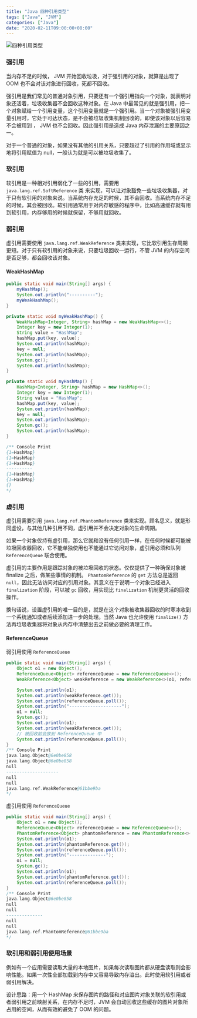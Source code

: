 ```yaml
---
title: "Java 四种引用类型"
tags: ["Java", "JVM"]
categories: ["Java"]
date: "2020-02-11T09:00:00+08:00"
---
```


![四种引用类型](https://i.loli.net/2019/06/16/5d063bd4cf73280638.png)

### 强引用

当内存不足的时候， JVM 开始回收垃圾，对于强引用的对象，就算是出现了 OOM 也不会对该对象进行回收，死都不回收。

强引用是我们常见的普通对象引用，只要还有一个强引用指向一个对象，就表明对象还活着，垃圾收集器不会回收这种对象。在 Java 中最常见的就是强引用，把一个对象赋给一个引用变量，这个引用变量就是一个强引用。当一个对象被强引用变量引用时，它处于可达状态，是不会被垃圾收集机制回收的，即使该对象以后容易不会被用到 ， JVM 也不会回收。因此强引用是造成 Java 内存泄漏的主要原因之一。

对于一个普通的对象，如果没有其他的引用关系，只要超过了引用的作用域或显示地将引用赋值为 null，一般认为就是可以被垃圾收集了。

### 软引用

软引用是一种相对引用弱化了一些的引用，需要用 `java.lang.ref.SoftReference` 类 来实现，可以让对象豁免一些垃圾收集器，对于只有软引用的对象来说。当系统内存充足的时候，其不会回收。当系统内存不足的时候，其会被回收。软引用通常用于对内存敏感的程序中，比如高速缓存就有用到软引用，内存够用的时候就保留，不够用就回收。

### 弱引用

虚引用需要使用 `java.lang.ref.WeakReference` 类来实现，它比软引用生存周期更短。对于只有软引用的对象来说，只要垃圾回收一运行，不管 JVM 的内存空间是否足够，都会回收该对象。

#### WeakHashMap

```java
public static void main(String[] args) {
    myHashMap();
    System.out.println("----------");
    myWeakHashMap();
}

private static void myWeakHashMap() {
    WeakHashMap<Integer, String> hashMap = new WeakHashMap<>();
    Integer key = new Integer(1);
    String value = "HashMap";
    hashMap.put(key, value);
    System.out.println(hashMap);
    key = null;
    System.out.println(hashMap);
    System.gc();
    System.out.println(hashMap);
}

private static void myHashMap() {
    HashMap<Integer, String> hashMap = new HashMap<>();
    Integer key = new Integer(1);
    String value = "HashMap";
    hashMap.put(key, value);
    System.out.println(hashMap);
    key = null;
    System.out.println(hashMap);
    System.gc();
    System.out.println(hashMap);
}

/** Console Print
{1=HashMap}
{1=HashMap}
{1=HashMap}
----------
{1=HashMap}
{1=HashMap}
{}
*/
```

### 虚引用

虚引用需要引用 `java.lang.ref.PhantomReference` 类来实现。顾名思义，就是形同虚设，与其他几种引用不同，虚引用并不会决定对象的生命周期。

如果一个对象仅持有虚引用，那么它就和没有任何引用一样，在任何时候都可能被垃圾回收器回收，它不能单独使用也不能通过它访问对象，虚引用必须和队列 `ReferenceQueue` 联合使用。

虚引用的主要作用是跟踪对象的被垃圾回收的状态。仅仅提供了一种确保对象被 finalize 之后，做某些事情的机制。 `PhantomReference` 的 `get` 方法总是返回 `null`，因此无法访问对应的引用对象。其意义在于说明一个对象已经进入`finalization` 阶段，可以被 `gc` 回收，用实现比 `finalization` 机制更灵活的回收操作。

换句话说，设置虚引用的唯一目的是，就是在这个对象被收集器回收的时寒冰收到一个系统通知或者后续添加进一步的处理。当然 Java 也允许使用 `finalize()` 方法再垃圾收集器将对象从内存中清楚出去之前做必要的清理工作。

#### ReferenceQueue

弱引用使用 `ReferenceQueue`

```java
public static void main(String[] args) {
    Object o1 = new Object();
    ReferenceQueue<Object> referenceQueue = new ReferenceQueue<>();
    WeakReference<Object> weakReference = new WeakReference<>(o1, referenceQueue);

    System.out.println(o1);
    System.out.println(weakReference.get());
    System.out.println(referenceQueue.poll());
    System.out.println("--------------------");
    o1 = null;
    System.gc();
    System.out.println(o1);
    System.out.println(weakReference.get());
    // 被回收前会放到 ReferenceQueue 中
    System.out.println(referenceQueue.poll());
}
/** Console Print
java.lang.Object@6e0be858
java.lang.Object@6e0be858
null
--------------------
null
null
java.lang.ref.WeakReference@61bbe9ba
*/
```

虚引用使用 `ReferenceQueue`

```java
public static void main(String[] args) {
    Object o1 = new Object();
    ReferenceQueue<Object> referenceQueue = new ReferenceQueue<>();
    PhantomReference<Object> phantomReference = new PhantomReference<>(o1, referenceQueue);
    System.out.println(o1);
    System.out.println(phantomReference.get());
    System.out.println(referenceQueue.poll());
    System.out.println("--------------");
    o1 = null;
    System.gc();
    System.out.println(o1);
    System.out.println(phantomReference.get());
    System.out.println(referenceQueue.poll());
}
/** Console Print
java.lang.Object@6e0be858
null
null
--------------
null
null
java.lang.ref.PhantomReference@61bbe9ba
*/
```

### 软引用和弱引用使用场景

例如有一个应用需要读取大量的本地图片，如果每次读取图片都从硬盘读取则会影响性能。如果一次性全部加载到内存中又容易导致内存溢出。此时使用软引用或者弱引用解决。

设计思路：用一个 HashMap 来保存图片的路径和对应图片对象关联的软引用或者弱引用之前映射关系，在内存不足时，JVM 会自动回收这些缓存的图片对象所占用的空间，从而有效的避免了 OOM 的问题。
